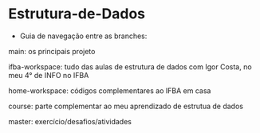 # Estrutura-de-Dados

- Guia de navegação entre as branches:

main: os principais projeto 

ifba-workspace: tudo das aulas de estrutura de dados com Igor Costa, no meu 4° de INFO no IFBA

home-workspace: códigos complementares ao IFBA em casa

course: parte complementar ao meu aprendizado de estrutua de dados

master: exercício/desafios/atividades
